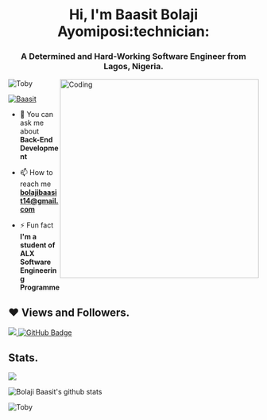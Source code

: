
<h1 align="center">Hi, I'm Baasit Bolaji Ayomiposi:technician:</h1>
<h3 align="center">A Determined and Hard-Working Software Engineer from Lagos, Nigeria.</h3>
<img align= "right" alt="Coding" width="400" src="https://cdn.dribbble.com/users/1162077/screenshots/3848914/media/320984a9ca58b3c73274c9259ecf6de8.gif">

<p align="left"> <img src="https://komarev.com/ghpvc/?username=Toby16&label=Profile%20views&color=0e75b6&style=flat" alt="Toby" /> </p>

<p align="left"> <a href="https://twitter.com/3Below_" target="blank"><img src="https://img.shields.io/twitter/follow/3Below_?logo=twitter&style=for-the-badge" alt="Baasit" /></a> </p>

- 💬 You can ask me about **Back-End Development**

- 📫 How to reach me **bolajibaasit14@gmail.com**

- ⚡ Fun fact **I'm a student of ALX Software Engineering Programme**

## ❤ Views and Followers.

<a href="https://github.com/Toby16/github-profile-views-counter">
    <img src="https://komarev.com/ghpvc/?username=Toby16">
</a>
<a href="https://github.com/Toby16?tab=followers"><img src="https://img.shields.io/github/followers/Toby16?label=Followers&style=social" alt="GitHub Badge"></a>

<br>

## Stats.
 <p><img align="center" src="https://github-readme-stats.vercel.app/api/top-langs/?username=Toby16&layout=compact&theme=dark&hide_border=false" /></p>
<p><img align="center" src="https://github-readme-stats.vercel.app/api?username=Toby16&show_icons=true&include_all_commits=true&count_private=true&layout=compact&theme=dark&hide_border=false&border_radius=2&hide=contribs" alt="Bolaji Baasit's github stats" /></p>

<p><img align="center" src="https://github-readme-streak-stats.herokuapp.com/?user=Toby16&theme=dark" alt="Toby" /></p>
